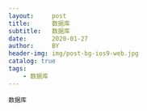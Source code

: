 ```yaml
---
layout:     post
title:      数据库
subtitle:   数据库
date:       2020-01-27
author:     BY
header-img: img/post-bg-ios9-web.jpg
catalog: true
tags:
    - 数据库
---
```


```
数据库


```

